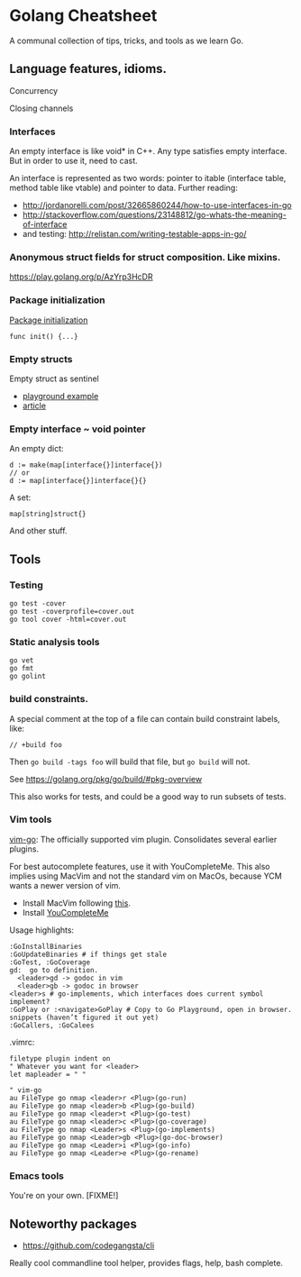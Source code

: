 # Golang Cheatsheet

A communal collection of tips, tricks, and tools as we learn Go.

## Language features, idioms.

Concurrency

Closing channels


### Interfaces

An empty interface is like void\* in C++. Any type satisfies empty interface.
But in order to use it, need to cast.

An interface is represented as two words: pointer to itable (interface table,
method table like vtable) and pointer to data.
Further reading: 

* http://jordanorelli.com/post/32665860244/how-to-use-interfaces-in-go
* http://stackoverflow.com/questions/23148812/go-whats-the-meaning-of-interface 
* and testing: http://relistan.com/writing-testable-apps-in-go/

### Anonymous struct fields for struct composition.  Like mixins.

https://play.golang.org/p/AzYrp3HcDR

### Package initialization

[Package initialization](https://golang.org/ref/spec#Package_initialization)

    func init() {...}


### Empty structs

Empty struct as sentinel

* [playground example](https://play.golang.org/p/kL1OypyOZZ)
* [article](http://dave.cheney.net/2014/03/25/the-empty-struct)

### Empty interface ~ void pointer

An empty dict:

    d := make(map[interface{}]interface{})
    // or
    d := map[interface{}]interface{}{}

A set:

    map[string]struct{}

And other stuff.


## Tools

### Testing

    go test -cover
    go test -coverprofile=cover.out
    go tool cover -html=cover.out

### Static analysis tools

    go vet
    go fmt
    go golint

### build constraints.

A special comment at the top of a file can contain build constraint labels, like:

    // +build foo

Then `go build -tags foo` will build that file, but `go build` will not.

See https://golang.org/pkg/go/build/#pkg-overview

This also works for tests, and could be a good way to run subsets of tests.

### Vim tools

[vim-go](http://blog.gopheracademy.com/vimgo-development-environment/):
The officially supported vim plugin.  Consolidates several earlier plugins.

For best autocomplete features, use it with YouCompleteMe. This also implies using
MacVim and not the standard vim on MacOs, because YCM wants a newer version of vim.

* Install MacVim following
  [this](https://github.com/macvim-dev/macvim/blob/master/README_mac.txt).
* Install [YouCompleteMe](https://github.com/Valloric/YouCompleteMe#mac-os-x-super-quick-installation)

Usage highlights:

    :GoInstallBinaries
    :GoUpdateBinaries # if things get stale
    :GoTest, :GoCoverage
    gd:  go to definition.
      <leader>gd -> godoc in vim
      <leader>gb -> godoc in browser
    <leader>s # go-implements, which interfaces does current symbol implement?
    :GoPlay or :<navigate>GoPlay # Copy to Go Playground, open in browser.
    snippets (haven’t figured it out yet)
    :GoCallers, :GoCalees

.vimrc:

    filetype plugin indent on
    " Whatever you want for <leader>
    let mapleader = " "
    
    " vim-go
    au FileType go nmap <leader>r <Plug>(go-run)
    au FileType go nmap <leader>b <Plug>(go-build)
    au FileType go nmap <leader>t <Plug>(go-test)
    au FileType go nmap <leader>c <Plug>(go-coverage)
    au FileType go nmap <Leader>s <Plug>(go-implements)
    au FileType go nmap <Leader>gb <Plug>(go-doc-browser)
    au FileType go nmap <Leader>i <Plug>(go-info)
    au FileType go nmap <Leader>e <Plug>(go-rename)

### Emacs tools

You're on your own. [FIXME!]


## Noteworthy packages


* https://github.com/codegangsta/cli

Really cool commandline tool helper, provides flags, help, bash complete.


